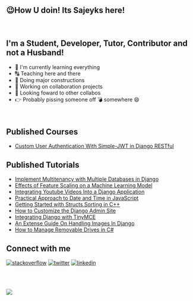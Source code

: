 ## :wink:How U doin! Its Sajeyks here!
<br>

## I'm a Student, Developer, Tutor, Contributor and not a Husband!
 - :seedling: I'm currently learning everything
 - :capital_abcd: Teaching here and there
 - :construction: Doing major constructions
 - :two_men_holding_hands: Working on collaboration projects
 - :telescope: Looking foward to other collabos
 - :point_right: Probably pissing someone off :bomb: somewhere :smile:
<br>

## Published Courses
- [Custom User Authentication With Simple-JWT in Django RESTful](https://www.educative.io/courses/custom-user-authentication-with-simple-jwt-in-django-restful)

## Published Tutorials
 - [Implement Multitenancy with Multiple Databases in Django](https://www.section.io/engineering-education/implement-multitenancy-with-multiple-databases-in-django/)
 - [Effects of Feature Scaling on a Machine Learning Model](https://www.section.io/engineering-education/feature-scaling-effects-machine-learning-model/)
 - [Integrating Youtube Videos Into a Django Application](https://www.section.io/engineering-education/integrating-youtube-videos-into-a-django-application/)
 - [Practical Approach to Date and Time in JavaScript](https://www.section.io/engineering-education/practical-approach-to-date-and-time-in-javascript/)
 - [Getting Started with Structs Sorting in C++](https://www.section.io/engineering-education/getting-started-with-structs-sorting-in-c++/)
 - [How to Customize the Django Admin Site](https://www.section.io/engineering-education/customizing-django-admin/)
 - [Integrating Django with TinyMCE](https://www.section.io/engineering-education/integrating-django-with-tinymce/)
 - [An Extense Guide On Handling Images In Django](https://www.section.io/engineering-education/an-extensive-guide-on-handling-images-in-django/)
 - [How to Manage Removable Drives in C#](https://www.section.io/engineering-education/how-to-create-a-winforms-io-manager-for-removable-drives-in-csharp/)



## Connect with me
<p align="start">
<a href="https://stackoverflow.com/users/12601926/sajeyks-mwangi"><img src="https://img.icons8.com/color/50/000000/stackoverflow.png" alt="stackoverflow"/></a>
  <a href="https://mobile.twitter.com/sam11096199/"><img src="https://img.icons8.com/color/50/000000/twitter-squared.png" alt="twitter"/></a>
  <a href="https://www.linkedin.com/in/samuel-mwangi-ab2452211/"><img src="https://img.icons8.com/color/50/000000/linkedin.png" alt="linkedin"/></a>
</p>

<br>

<br>

![](https://komarev.com/ghpvc/?username=Sajeyks&color=blueviolet)

<br>
